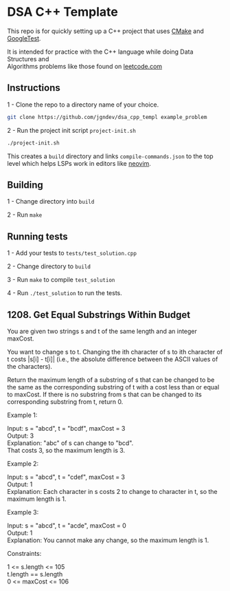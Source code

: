 # DSA C++ Template

This repo is for quickly setting up a C++ project that uses [CMake](https://cmake.org)
and [GoogleTest](https://google.github.io/googletest/).

It is intended for practice with the C++ language while doing Data Structures and  
Algorithms problems like those found on [leetcode.com](https://leetcode.com)

## Instructions

1 - Clone the repo to a directory name of your choice.

```bash
git clone https://github.com/jgndev/dsa_cpp_templ example_problem
```

2 - Run the project init script `project-init.sh`

```bash
./project-init.sh
```

This creates a `build` directory and links `compile-commands.json` to the top level which
helps LSPs work in editors like [neovim](https://neovim.io).

## Building

1 - Change directory into `build`

2 - Run `make`

## Running tests

1 - Add your tests to `tests/test_solution.cpp`

2 - Change directory to `build`

3 - Run `make` to compile `test_solution`

4 - Run `./test_solution` to run the tests.

## 1208. Get Equal Substrings Within Budget

You are given two strings s and t of the same length and an integer maxCost.

You want to change s to t. Changing the ith character of s to ith character of t costs
|s[i] - t[i]| (i.e., the absolute difference between the ASCII values of the characters).

Return the maximum length of a substring of s that can be changed to be the same as the
corresponding substring of t with a cost less than or equal to maxCost. If there is no substring from s that can be
changed to its corresponding substring from t, return 0.

Example 1:

Input: s = "abcd", t = "bcdf", maxCost = 3  
Output: 3  
Explanation: "abc" of s can change to "bcd".  
That costs 3, so the maximum length is 3.

Example 2:

Input: s = "abcd", t = "cdef", maxCost = 3  
Output: 1  
Explanation: Each character in s costs 2 to change to character in t, so the maximum length is 1.

Example 3:

Input: s = "abcd", t = "acde", maxCost = 0  
Output: 1  
Explanation: You cannot make any change, so the maximum length is 1.

Constraints:

1 <= s.length <= 105  
t.length == s.length  
0 <= maxCost <= 106  